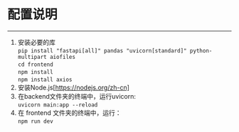 # 配置说明
---
1. 安装必要的库  
`pip install "fastapi[all]" pandas "uvicorn[standard]" python-multipart aiofiles`  
`cd frontend`  
`npm install`  
`npm install axios`   
2. 安装Node.js[https://nodejs.org/zh-cn]  
3. 在backend文件夹的终端中，运行uvicorn:  
`uvicorn main:app --reload`  
4. 在 frontend 文件夹的终端中，运行：  
`npm run dev`  
